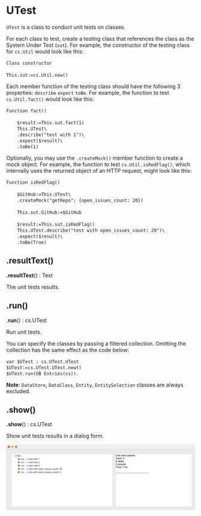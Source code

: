 # UTest

`UTest` is a class to conduct unit tests on classes. 

For each class to test, create a testing class that references the class as the System Under Test (`sut`). For example, the constructor of the testing class for `cs.Util` would look like this:

```4d
Class constructor

This.sut:=cs.Util.new()
```

Each member function of the testing class should have the following 3 properties: `describe` `expect` `toBe`. For example, the function to test `cs.Util.fact()` would look like this:

```4d
Function fact()

	$result:=This.sut.fact(1)
	This.UTest\
	.describe("test with 1")\
	.expect($result)\
	.toBe(1)
```

Optionally, you may use the `.createMock()` member function to create a mock object. For example, the function to test `cs.Util.isRedFlag()`, which internally uses the returned object of an HTTP request, might look like this:

```4d
Function isRedFlag()

	$GitHub:=This.UTest\
	.createMock("getRepo"; {open_issues_count: 20})
	
	This.sut.GitHub:=$GitHub
	
	$result:=This.sut.isRedFlag()
	This.UTest.describe("test with open_issues_count: 20")\
	.expect($result)\
	.toBe(True)
```

## .resultText() 

**.resultText**() : Text

The unit tests results.

## .run() 

**.run**() : cs.UTest

Run unit tests.

You can specify the classes by passing a filtered collection. Omitting the collection has the same effect as the code below:

```4d
var $UTest : cs.UTest.UTest
$UTest:=cs.UTest.UTest.new()
$UTest.run(OB Entries(cs)).
```

**Note**: `DataStore`, `DataClass`, `Entity`, `EntitySelection` classes are always excluded.

## .show() 

**.show**() : cs.UTest

Show unit tests results in a dialog form.

<img width="634" alt="" src="images/tests.png">